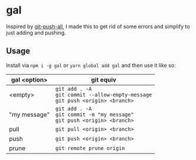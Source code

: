 # gal
Inspired by [git-push-all](https://github.com/ssmolkin1/git-push-all), I made this to get rid of some errors and simplify to just adding and pushing.

## Usage
Install via `npm i -g gal` or `yarn global add gal` and then use it like so:

|gal \<option>|git equiv|
|-|-|
|\<empty>|`git add . -A`<br />`git commit --allow-empty-message`<br />`git push <origin> <branch>`|
|"my message"|`git add . -A`<br />`git commit -m "my message"`<br />`git push <origin> <branch>`|
|pull|`git pull <origin> <branch>`|
|push|`git push <origin> <branch>`|
|prune|`git remote prune origin`|
